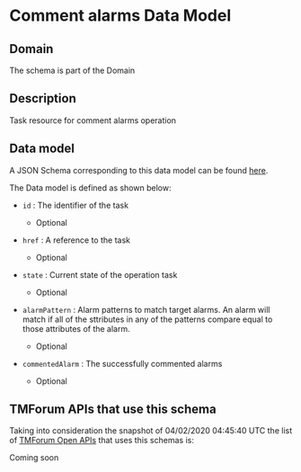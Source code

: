 # Comment alarms Data Model

## Domain

The  schema is part of the  Domain

## Description

Task resource for comment alarms operation

## Data model

A JSON Schema corresponding to this data model can be found
[here](https://github.com/tmforum-rand/schemas/blob/candidates/Resource/CommentAlarms.schema.json).

The Data model is defined as shown below:
- `id` : The identifier of the task

  - Optional

- `href` : A reference to the task

  - Optional

- `state` : Current state of the operation task

  - Optional

- `alarmPattern` : Alarm patterns to match target alarms. An alarm will match if all of the sttributes in any of the patterns compare equal to those attributes of the alarm.

  - Optional

- `commentedAlarm` : The successfully commented alarms

  - Optional





## TMForum APIs that use this schema

Taking into consideration the snapshot of 04/02/2020 04:45:40 UTC the list of [TMForum Open APIs](https://www.tmforum.org/open-apis/) that uses this schemas is:

Coming soon